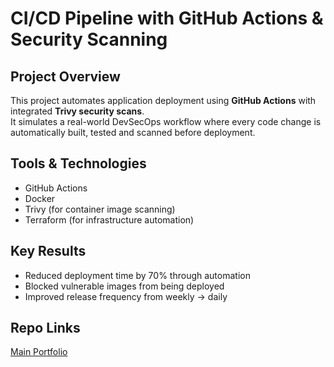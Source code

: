 #  CI/CD Pipeline with GitHub Actions & Security Scanning  

##  Project Overview  
This project automates application deployment using **GitHub Actions** with integrated **Trivy security scans**.  
It simulates a real-world DevSecOps workflow where every code change is automatically built, tested and scanned before deployment.  

##  Tools & Technologies  
- GitHub Actions  
- Docker  
- Trivy (for container image scanning)  
- Terraform (for infrastructure automation)  

##  Key Results  
- Reduced deployment time by 70% through automation  
- Blocked vulnerable images from being deployed  
- Improved release frequency from weekly → daily  

##  Repo Links  
[Main Portfolio](../..)  
